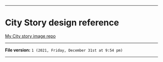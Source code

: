 
***

# City Story design reference

[My City story image repo](https://github.com/seanpm2001/SeansLifeArchive_Images_City-Story/)

***

**File version:** `1 (2021, Friday, December 31st at 9:54 pm)`

***
